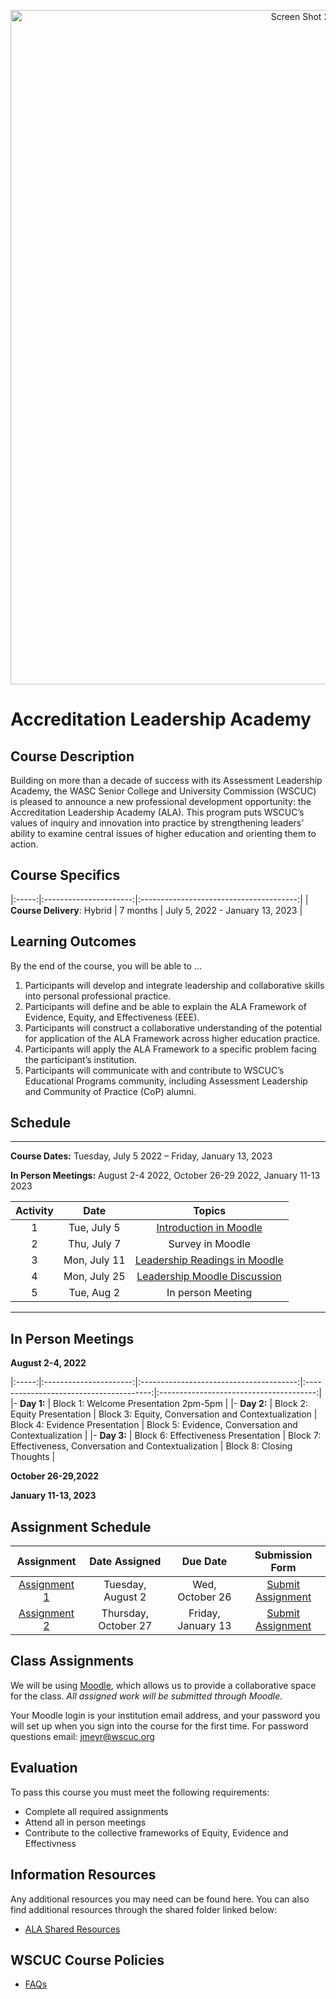 <p align="center">
  <a href="https://www.wscuc.org/educational-programs/accreditation-leadership-academy/">
    <img width="1079" alt="Screen Shot 2022-06-16 at 3 40 03 PM" src="https://user-images.githubusercontent.com/108366364/176271404-3af2d922-0335-4398-83c7-d762bdd4ce82.png">

  </a>
</p>

# Accreditation Leadership Academy


## Course Description

Building on more than a decade of success with its Assessment Leadership Academy, the WASC Senior College and University Commission (WSCUC) is pleased to announce a new professional development opportunity: the Accreditation Leadership Academy (ALA). This program puts WSCUC’s values of inquiry and innovation into practice by strengthening leaders’ ability to examine central issues of higher education and orienting them to action.


## Course Specifics

|:-----:|:----------------------:|:---------------------------------------:|
| **Course Delivery**: Hybrid | 7 months | July 5, 2022 - January 13, 2023 |


## Learning Outcomes


By the end of the course, you will be able to ...

1.	Participants will develop and integrate leadership and collaborative skills into personal professional practice.
2.	Participants will define and be able to explain the ALA Framework of Evidence, Equity, and Effectiveness (EEE).
3.	Participants will construct a collaborative understanding of the potential for application of the ALA Framework across higher education practice. 
4.	Participants will apply the ALA Framework to a specific problem facing the participant’s institution.
5.	Participants will communicate with and contribute to WSCUC’s Educational Programs community, including Assessment Leadership and Community of Practice (CoP) alumni.




## Schedule

---


**Course Dates:** Tuesday, July 5 2022 – Friday, January 13, 2023 

**In Person Meetings:** August 2-4 2022, October 26-29 2022, January 11-13 2023

| Activity |          Date          |                 Topics                  |
|:-----:|:----------------------:|:---------------------------------------:|
|  1 |  Tue, July 5         | [Introduction in Moodle] |  
| 2 |  Thu, July 7          | Survey in Moodle  |
|  3 |  Mon, July 11         | [Leadership Readings in Moodle] |
| 4 |  Mon, July 25        | [Leadership Moodle Discussion]
| 5 |  Tue, Aug 2       | In person Meeting |


---



[Introduction in Moodle]: Lessons/Lesson1.md
[Leadership Readings in Moodle]: Lessons/Lesson2.md
[Leadership Moodle Discussion]: Lessons/Lesson3.md



## In Person Meetings
**August 2-4, 2022**

|:-----:|:----------------------:|:---------------------------------------:|:---------------------------------------:|:---------------------------------------:|
|-  **Day 1:**  | Block 1: Welcome Presentation  2pm-5pm |
|-  **Day 2:** | Block 2: Equity Presentation | Block 3: Equity, Conversation and Contextualization | Block 4: Evidence Presentation   | Block 5: Evidence, Conversation and Contextualization |
|-  **Day 3:** | Block 6: Effectiveness Presentation   | Block 7: Effectiveness, Conversation and Contextualization | Block 8: Closing Thoughts |

**October 26-29,2022**

**January 11-13, 2023**


## Assignment Schedule 


|                        Assignment                         | Date Assigned |   Due Date   |            Submission Form           |
|:---------------------------------------------------------:|:-------------:|:------------:|:------------------------------------:|
| [Assignment 1](https://www.wscuc.org/educational-programs/accreditation-leadership-academy/curriculum/)                      |  Tuesday, August 2  |  Wed, October 26 | [Submit Assignment](https://wscuc.moodlecloud.com/)  |
| [Assignment 2](https://www.wscuc.org/educational-programs/accreditation-leadership-academy/curriculum/)                      |  Thursday, October 27   |  Friday, January 13  | [Submit Assignment](https://wscuc.moodlecloud.com/)  |


## Class Assignments

We will be using [Moodle](https://wscuc.moodlecloud.com/), which allows us to provide a collaborative space for the class. *All assigned work will be submitted through Moodle.*


Your Moodle login is your institution email address, and your password you will set up when you sign into the course for the first time. For password questions email: [jmeyr@wscuc.org](jmeyr@wscuc.org) 


## Evaluation


To pass this course you must meet the following requirements:

- Complete all required assignments 
- Attend all in person meetings
- Contribute to the collective frameworks of Equity, Evidence and Effectivness

##  Information Resources

Any additional resources you may need can be found here. You can also find additional resources through the shared folder linked below:

- [ALA Shared Resources](https://wascsenior.box.com/s/7chkbdsrvgqcqpgyccucsh8ipoc9mz7x)



## WSCUC Course Policies

- [FAQs](https://www.wscuc.org/educational-programs/accreditation-leadership-academy/faq/)

